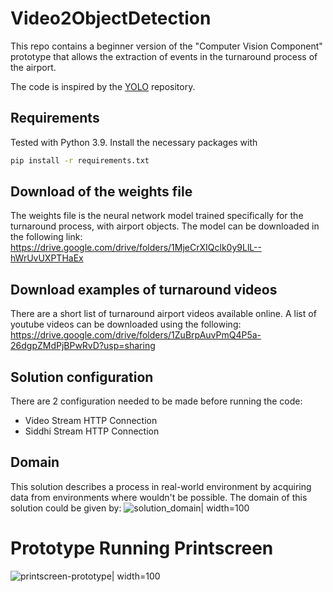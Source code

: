 # Video2ObjectDetection
This repo contains a beginner version of the "Computer Vision Component" prototype that allows the extraction of events in the turnaround process of the airport. 

The code is inspired by the [YOLO](https://github.com/pjreddie/darknet) repository. 
 
## Requirements
Tested with Python 3.9. Install the necessary packages with
```bash
pip install -r requirements.txt
```

## Download of the weights file
The weights file is the neural network model trained specifically for the turnaround process, with airport objects. 
The model can be downloaded in the following link: 
<https://drive.google.com/drive/folders/1MjeCrXIQclk0y9LlL--hWrUvUXPTHaEx>

## Download examples of turnaround videos
There are a short list of turnaround airport videos available online. 
A list of youtube videos can be downloaded using the following:
<https://drive.google.com/drive/folders/1ZuBrpAuvPmQ4P5a-26dgpZMdPjBPwRvD?usp=sharing>

## Solution configuration
There are 2 configuration needed to be made before running the code:
* Video Stream HTTP Connection 
* Siddhi Stream HTTP Connection

## Domain 
This solution describes a process in real-world environment by acquiring data from environments where wouldn't be possible. 
The domain of this solution could be given by:
![solution_domain](https://user-images.githubusercontent.com/99749820/154712825-cf3bb91c-bd7a-491b-a35e-cd41ce65f19e.png)| width=100


# Prototype Running Printscreen
![printscreen-prototype](https://user-images.githubusercontent.com/99749820/154713987-1f305130-7f4b-464a-ae03-94e9959433f6.png)| width=100

